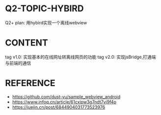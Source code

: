 # Q2-TOPIC-HYBIRD
Q2+ plan: 用hybird实现一个离线webview

# CONTENT
tag v1.0: 实现基本的在线网址转离线网页的功能
tag v2.0: 实现jsBridge,打通端与前端的通信

# REFERENCE
- https://github.com/dust-yu/sample_webview_android
- https://www.infoq.cn/article/61cxjpw3g7ndt7vj9f4p
- https://juejin.cn/post/6844904031773523976


